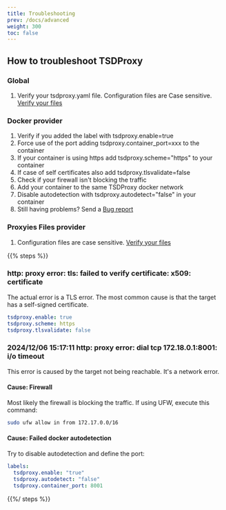 ```yaml
---
title: Troubleshooting
prev: /docs/advanced
weight: 300
toc: false
---
```


## How to troubleshoot TSDProxy

### Global

1. Verify your tsdproxy.yaml file. Configuration files are Case sensitive.
[Verify your files](http://localhost:1313/docs/serverconfig/#sample-configuration-file)

### Docker provider

1. Verify if you added the label with tsdproxy.enable=true
2. Force use of the port adding tsdproxy.container_port=xxx to the container
3. If your container is using https add tsdproxy.scheme="https" to your container
4. If case of self certificates also add tsdproxy.tlsvalidate=false
5. Check if your firewall isn't blocking the traffic
6. Add your container to the same TSDProxy docker network
7. Disable autodetection with tsdproxy.autodetect="false" in your container
8. Still having problems? Send a [Bug report](https://github.com/almeidapaulopt/tsdproxy/issues/new/choose)

### Proxyies Files provider

1. Configuration files are case sensitive. [Verify your files](/docs/files/#proxy-list-file-options)

{{% steps %}}

### http: proxy error: tls: failed to verify certificate: x509: certificate

The actual error is a TLS error. The most common cause is that the target has a
self-signed certificate.

```yaml
tsdproxy.enable: true
tsdproxy.scheme: https
tsdproxy.tlsvalidate: false
```

### 2024/12/06 15:17:11 http: proxy error: dial tcp 172.18.0.1:8001: i/o timeout

This error is caused by the target not being reachable. It's a network error.

#### Cause: Firewall

Most likely the firewall is blocking the traffic. If using UFW, execute this command:

```bash
sudo ufw allow in from 172.17.0.0/16
```

#### Cause: Failed docker autodetection

Try to disable autodetection and define the port:

```yaml
labels:
  tsdproxy.enable: "true"
  tsdproxy.autodetect: "false"
  tsdproxy.container_port: 8001
```

{{%/ steps %}}
